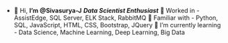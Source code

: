 - 👋 Hi, 
**I’m @Sivasurya-J** **_Data Scientist Enthusiast_**
👀 Worked in - AssistEdge, SQL Server, ELK Stack, RabbitMQ
🌱 Familiar with - Python, SQL, JavaScript, HTML, CSS, Bootstrap, JQuery
💞️ I’m currently learning - Data Science, Machine Learning, Deep Learning, Big Data
<!-- - 👀 I’m interested in ...   
- 🌱 I’m currently learning ... Data Science and Machine Learning Algorithms
- 💞️ I’m looking to collaborate on ...
- 📫 How to reach me ... -->

<!---
Sivasurya-J/Sivasurya-J is a ✨ special ✨ repository because its `README.md` (this file) appears on your GitHub profile.
You can click the Preview link to take a look at your changes.
--->
